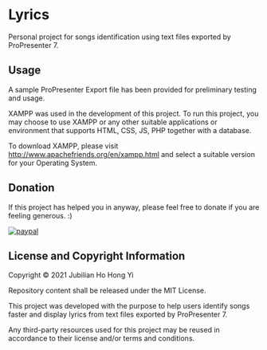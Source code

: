 # Lyrics
Personal project for songs identification using text files exported by ProPresenter 7.

## Usage
A sample ProPresenter Export file has been provided for preliminary testing and usage.

XAMPP was used in the development of this project. To run this project, you may choose to use XAMPP or any other suitable applications or environment that supports HTML, CSS, JS, PHP together with a database.

To download XAMPP, please visit http://www.apachefriends.org/en/xampp.html and select a suitable version for your Operating System.

## Donation
If this project has helped you in anyway, please feel free to donate if you are feeling generous. :) 

[![paypal](https://www.paypalobjects.com/en_US/i/btn/btn_donateCC_LG.gif)](https://paypal.me/jubilianho)

## License and Copyright Information
Copyright © 2021 Jubilian Ho Hong Yi

Repository content shall be released under the MIT License.

This project was developed with the purpose to help users identify songs faster and display lyrics from text files exported by ProPresenter 7.

Any third-party resources used for this project may be reused in accordance to their license and/or terms and conditions.

